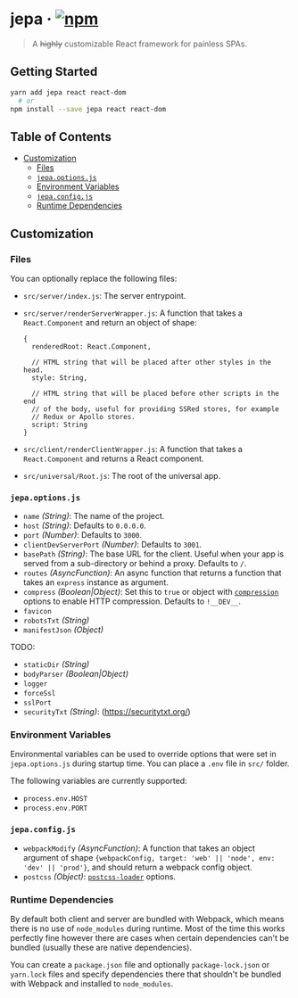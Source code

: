 # jepa · [![npm](https://img.shields.io/npm/v/jepa.svg)](https://npm.im/jepa)

> A ~~highly~~ customizable React framework for painless SPAs.

## Getting Started

```sh
yarn add jepa react react-dom
  # or
npm install --save jepa react react-dom
```

## Table of Contents

*   [Customization](#customization)
    *   [Files](#files)
    *   [`jepa.options.js`](#jepaoptionsjs)
    *   [Environment Variables](#environment-variables)
    *   [`jepa.config.js`](#jepaconfigjs)
    *   [Runtime Dependencies](#runtime-dependencies)

## Customization

### Files

You can optionally replace the following files:

*   `src/server/index.js`: The server entrypoint.
*   `src/server/renderServerWrapper.js`: A function that takes a
    `React.Component` and return an object of shape:

    ```
    {
      renderedRoot: React.Component,

      // HTML string that will be placed after other styles in the head.
      style: String,

      // HTML string that will be placed before other scripts in the end
      // of the body, useful for providing SSRed stores, for example
      // Redux or Apollo stores.
      script: String
    }
    ```

*   `src/client/renderClientWrapper.js`: A function that takes a
    `React.Component` and returns a React component.
*   `src/universal/Root.js`: The root of the universal app.

### `jepa.options.js`

*   `name` _(String)_: The name of the project.
*   `host` _(String)_: Defaults to `0.0.0.0`.
*   `port` _(Number)_: Defaults to `3000`.
*   `clientDevServerPort` _(Number)_: Defaults to `3001`.
*   `basePath` _(String)_: The base URL for the client. Useful when your
    app is served from a sub-directory or behind a proxy.
    Defaults to `/`.
*   `routes` _(AsyncFunction)_: An async function that returns a function
    that takes an `express` instance as argument.
*   `compress` _(Boolean|Object)_: Set this to `true` or object with
    [`compression`](https://github.com/expressjs/compression) options
    to enable HTTP compression. Defaults to `!__DEV__`.
*   `favicon`
*   `robotsTxt` _(String)_
*   `manifestJson` _(Object)_

TODO:

*   `staticDir` _(String)_
*   `bodyParser` _(Boolean|Object)_
*   `logger`
*   `forceSsl`
*   `sslPort`
*   `securityTxt` _(String)_: (https://securitytxt.org/)

### Environment Variables

Environmental variables can be used to override options that were set in
`jepa.options.js` during startup time. You can place a `.env` file in
`src/` folder.

The following variables are currently supported:

*   `process.env.HOST`
*   `process.env.PORT`

### `jepa.config.js`

*   `webpackModify` _(AsyncFunction)_: A function that takes an object
    argument of shape `{webpackConfig, target: 'web' || 'node', env: 'dev' || 'prod'}`,
    and should return a webpack config object.
*   `postcss` _(Object)_: [`postcss-loader`](https://github.com/postcss/postcss-loader) options.

### Runtime Dependencies

By default both client and server are bundled with Webpack, which means
there is no use of `node_modules` during runtime. Most of the time this
works perfectly fine however there are cases when certain dependencies
can't be bundled (usually these are native dependencies).

You can create a `package.json` file and optionally `package-lock.json`
or `yarn.lock` files and specify dependencies there that shouldn't be
bundled with Webpack and installed to `node_modules`.
